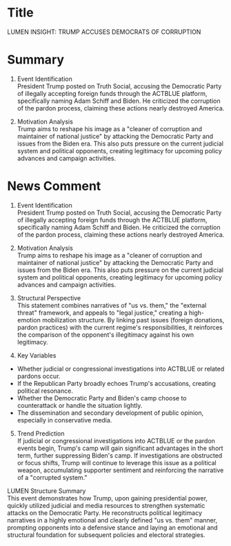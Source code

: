 # Title
LUMEN INSIGHT: TRUMP ACCUSES DEMOCRATS OF CORRUPTION

# Summary
1. Event Identification  
President Trump posted on Truth Social, accusing the Democratic Party of illegally accepting foreign funds through the ACTBLUE platform, specifically naming Adam Schiff and Biden. He criticized the corruption of the pardon process, claiming these actions nearly destroyed America.  

2. Motivation Analysis  
Trump aims to reshape his image as a "cleaner of corruption and maintainer of national justice" by attacking the Democratic Party and issues from the Biden era. This also puts pressure on the current judicial system and political opponents, creating legitimacy for upcoming policy advances and campaign activities.  

# News Comment
1. Event Identification  
President Trump posted on Truth Social, accusing the Democratic Party of illegally accepting foreign funds through the ACTBLUE platform, specifically naming Adam Schiff and Biden. He criticized the corruption of the pardon process, claiming these actions nearly destroyed America.  

2. Motivation Analysis  
Trump aims to reshape his image as a "cleaner of corruption and maintainer of national justice" by attacking the Democratic Party and issues from the Biden era. This also puts pressure on the current judicial system and political opponents, creating legitimacy for upcoming policy advances and campaign activities.  

3. Structural Perspective  
This statement combines narratives of "us vs. them," the "external threat" framework, and appeals to "legal justice," creating a high-emotion mobilization structure. By linking past issues (foreign donations, pardon practices) with the current regime's responsibilities, it reinforces the comparison of the opponent's illegitimacy against his own legitimacy.  

4. Key Variables  
- Whether judicial or congressional investigations into ACTBLUE or related pardons occur.  
- If the Republican Party broadly echoes Trump's accusations, creating political resonance.  
- Whether the Democratic Party and Biden's camp choose to counterattack or handle the situation lightly.  
- The dissemination and secondary development of public opinion, especially in conservative media.  

5. Trend Prediction  
If judicial or congressional investigations into ACTBLUE or the pardon events begin, Trump's camp will gain significant advantages in the short term, further suppressing Biden's camp. If investigations are obstructed or focus shifts, Trump will continue to leverage this issue as a political weapon, accumulating supporter sentiment and reinforcing the narrative of a "corrupted system."  

LUMEN Structure Summary  
This event demonstrates how Trump, upon gaining presidential power, quickly utilized judicial and media resources to strengthen systematic attacks on the Democratic Party. He reconstructs political legitimacy narratives in a highly emotional and clearly defined "us vs. them" manner, prompting opponents into a defensive stance and laying an emotional and structural foundation for subsequent policies and electoral strategies.
